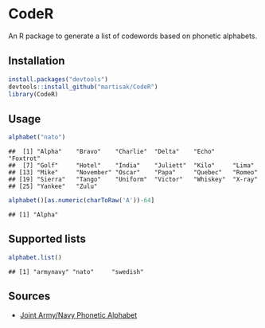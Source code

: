 # CodeR

An R package to generate a list of codewords based on phonetic alphabets.

## Installation


```r
install.packages("devtools")
devtools::install_github("martisak/CodeR")
library(CodeR)
```

## Usage


```r
alphabet("nato")
```

```
##  [1] "Alpha"    "Bravo"    "Charlie"  "Delta"    "Echo"     "Foxtrot" 
##  [7] "Golf"     "Hotel"    "India"    "Juliett"  "Kilo"     "Lima"    
## [13] "Mike"     "November" "Oscar"    "Papa"     "Quebec"   "Romeo"   
## [19] "Sierra"   "Tango"    "Uniform"  "Victor"   "Whiskey"  "X-ray"   
## [25] "Yankee"   "Zulu"
```

```r
alphabet()[as.numeric(charToRaw('A'))-64]
```

```
## [1] "Alpha"
```

## Supported lists


```r
alphabet.list()
```

```
## [1] "armynavy" "nato"     "swedish"
```

## Sources

* [Joint Army/Navy Phonetic Alphabet](https://en.wikipedia.org/wiki/Joint_Army/Navy_Phonetic_Alphabet)




